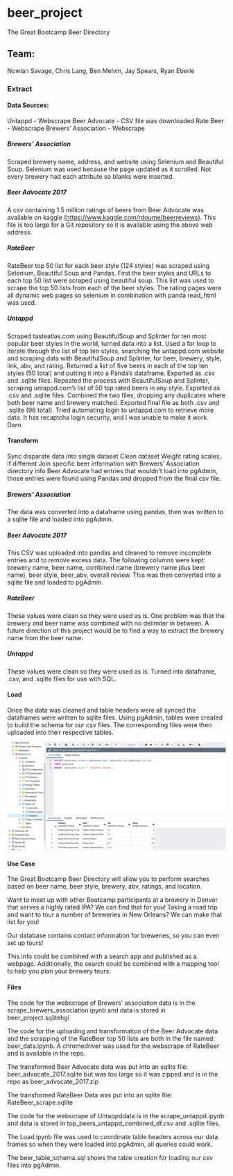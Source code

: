 # beer_project

The Great Bootcamp Beer Directory


## Team:
Nowlan Savage, Chris Lang, Ben Melvin, Jay Spears, Ryan Eberle 

### Extract

#### Data Sources:
Untappd - Webscrape
Beer Advocate - CSV file was downloaded
Rate Beer - Webscrape
Brewers’ Association - Webscrape 

##### Brewers’ Association
Scraped brewery name, address, and website using Selenium and Beautiful Soup.  Selenium was used because the page updated as it scrolled.   Not every brewery had each attribute so blanks were inserted.

##### Beer Advocate 2017
A csv containing 1.5 million ratings of beers from Beer Advocate was available on kaggle (https://www.kaggle.com/rdoume/beerreviews). This file is too large for a Git repository so it is available using the above web address.

##### RateBeer
RateBeer top 50 list for each beer style (124 styles) was scraped using Selenium, Beautiful Soup and Pandas. First the beer styles and URLs to each top 50 list were scraped using beautiful soup. This list was used to scrape the top 50 lists from each of the beer styles. The rating pages were all dynamic web pages so selenium in combination with panda read_html was used.

##### Untappd
Scraped tasteatlas.com using BeautifulSoup and Splinter for ten most popular beer styles in the world, turned data into a list.  Used a for loop to iterate through the list of top ten styles, searching the untappd.com website and scraping data with BeautifulSoup and Splinter, for beer, brewery, style, link, abv, and rating.  Returned a list of five beers in each of the top ten styles (50 total) and putting it into a Panda’s dataframe.  Exported as .csv and .sqlite files.  Repeated the process with BeautifulSoup and Splinter, scraping untappd.com’s list of 50 top rated beers in any style.  Exported as .csv and .sqlite files. Combined the two files, dropping any duplicates where both beer name and brewery matched.  Exported final file as both .csv and .sqlite (96 total).  Tried automating login to untappd.com to retrieve more data.  It has recaptcha login security, and I was unable to make it work.  Darn.



#### Transform

Sync disparate data into single dataset
Clean dataset
Weight rating scales, if different
Join specific beer information with Brewers’ Association directory info
Beer Advocate had entries that wouldn’t load into pgAdmin, those entries were found using Pandas and dropped from the final csv file. 


##### Brewers’ Association
The data was converted into a dataframe using pandas, then was written to a sqlite file and loaded into pgAdmin.

##### Beer Advocate 2017
This CSV was uploaded into pandas and cleaned to remove incomplete entries and to remove excess data. The following columns were kept: brewery name, beer name, combined name (brewery name plus beer name), beer style, beer_abv, overall review. This was then converted into a sqlite file and loaded to pgAdmin.

##### RateBeer
These values were clean so they were used as is. One problem was that the brewery and beer name was combined with no delimiter in between. A future direction of this project would be to find a way to extract the brewery name from the beer name.

##### Untappd
These values were clean so they were used as is. Turned into dataframe, .csv, and .sqlite files for use with SQL.


#### Load

Once the data was cleaned and table headers were all synced the dataframes were written to sqlite files. Using pgAdmin, tables were created to build the schema for our csv files. The corresponding files were then uploaded into their respective tables. 


![Image of pgAdmin](https://github.com/nowlansavage/beer_project/blob/master/PGAdmin_Query.png)

#### Use Case

The Great Bootcamp Beer Directory will allow you to perform searches based on beer name, beer style, brewery, abv, ratings, and location.  

Want to meet up with other Bootcamp participants at a brewery in Denver that serves a highly rated IPA?  We can find that for you!  Taking a road trip and want to tour a number of breweries in New Orleans?  We can make that list for you!  

Our database contains contact information for breweries, so you can even set up tours!

This info could be combined with a search app and published as a webpage.  Additionally, the search could be combined with a mapping tool to help you plan your brewery tours.

#### Files
The code for the webscrape of Brewers' association data is in the scrape_brewers_association.ipynb and data is stored in beer_project.sqlitehgi

The code for the uploading and transformation of the Beer Advocate data and the scrapping of the RateBeer top 50 lists are both in the file named: beer_data.ipynb. A chromedriver was used for the webscrape of RateBeer and is available in the repo. 

The transformed Beer Advocate data was put into an sqlite file: beer_advocate_2017.sqlite but was too large so it was zipped and is in the repo as beer_advocate_2017.zip

The transformed RateBeer Data was put into an sqlite file: RateBeer_scrape.sqlite

The code for the webscrape of Untappddata is in the scrape_untappd.ipynb and data is stored in top_beers_untappd_combined_df.csv and .sqlite files.

The Load.ipynb file was used to coordinate table headers across our data frames so when they were loaded into pgAdmin, all queries could work. 

The beer_table_schema.sql shows the table creation for loading our csv files into pgAdmin. 



